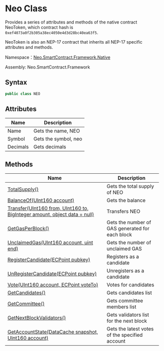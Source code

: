 # Neo Class

Provides a series of attributes and methods of the native contract NeoToken, which contract hash is `0xef4073a0f2b305a38ec4050e4d3d28bc40ea63f5`.

NeoToken is also an NEP-17 contract that inherits all NEP-17 specific attributes and methods.

Namespace：[Neo.SmartContract.Framework.Native](../native.md)

Assembly: Neo.SmartContract.Framework

## Syntax

```cs
public class NEO
```

## Attributes

| Name          | Description                                              |
| ----------------- | ------------------------------------------------------------ |
| Name              | Gets the name, NEO   |
| Symbol           | Gets the symbol, neo |
| Decimals          | Gets decimals                      |

## Methods

| Name                                                         | Description                                     |
| ------------------------------------------------------------ | ----------------------------------------------- |
| [TotalSupply()](Neo/TotalSupply.md)                          | Gets the total supply of NEO                    |
| [BalanceOf(UInt160 account)](Neo/BalanceOf.md)               | Gets the balance                                |
| [Transfer(UInt160 from, UInt160 to, BigInteger amount, object data = null)](Neo/Transfer.md) | Transfers NEO                                   |
| [GetGasPerBlock()](Neo/GetGasPerBlock.md)                    | Gets the number of GAS generated for each block |
| [UnclaimedGas(UInt160 account, uint end)](Neo/UnclaimedGas.md) | Gets the number of unclaimed GAS                |
| [RegisterCandidate(ECPoint pubkey)](Neo/RegisterCandidate.md) | Registers as a candidate                        |
| [UnRegisterCandidate(ECPoint pubkey)](Neo/UnRegisterCandidate.md) | Unregisters as a candidate                      |
| [Vote(UInt160 account, ECPoint voteTo)](Neo/Vote.md)         | Votes for candidates                            |
| [GetCandidates()](Neo/GetCandidates.md)                      | Gets candidates list                            |
| [GetCommittee()](Neo/GetCommittee.md)                        | Gets committee members list                     |
| [GetNextBlockValidators()](Neo/GetNextBlockValidators.md)    | Gets validators list for the next block         |
| [GetAccountState(DataCache snapshot, UInt160 account)](Neo/GetAccountState.md) | Gets the latest votes of the specified  account |
